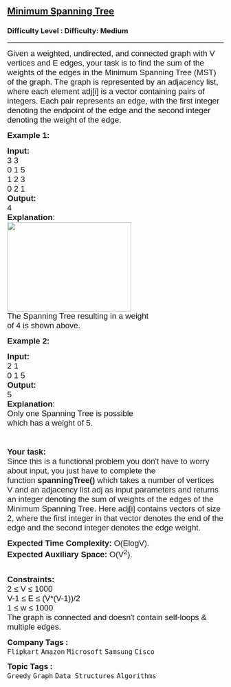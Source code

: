 <h2><a href="https://www.geeksforgeeks.org/problems/minimum-spanning-tree/1">Minimum Spanning Tree</a></h2><h3>Difficulty Level : Difficulty: Medium</h3><hr><div class="problems_problem_content__Xm_eO"><p><span style="font-family: arial, helvetica, sans-serif;"><span style="font-size: 18.6667px;">Given a weighted, undirected, and connected graph with V vertices and E edges, your task is to find the sum of the weights of the edges in the Minimum Spanning Tree (MST) of the graph. The graph is represented by an adjacency list, where each element adj[i] is a vector containing pairs of integers. Each pair represents an edge, with the first integer denoting the endpoint of the edge and the second integer denoting the weight of the edge.</span></span></p>
<p><span style="font-size: 14pt; font-family: arial, helvetica, sans-serif;"><strong>Example 1:</strong></span></p>
<pre><span style="font-size: 14pt; font-family: arial, helvetica, sans-serif;"><strong>Input:
</strong>3 3
0 1 5
1 2 3
0 2 1
<img src="https://media.geeksforgeeks.org/img-practice/PROD/addEditProblem/700343/Web/Other/064ccfb5-e351-4908-a660-b228a091eb47_1685086606.png" alt="">
<strong>Output:</strong>
4
<strong>Explanation</strong>:
<img style="height: 207px; width: 288px;" src="https://media.geeksforgeeks.org/img-practice/PROD/addEditProblem/700343/Web/Other/64f692e2-1acf-4515-8f46-516521cf0bab_1685086607.png" alt="">
The Spanning Tree resulting in a weight
of 4 is shown above.
</span></pre>
<p><span style="font-size: 14pt; font-family: arial, helvetica, sans-serif;"><strong>Example 2:</strong></span></p>
<pre><span style="font-size: 14pt; font-family: arial, helvetica, sans-serif;"><strong>Input:
</strong>2 1
0 1 5
<img src="https://media.geeksforgeeks.org/img-practice/PROD/addEditProblem/700343/Web/Other/944e4620-f860-4e62-aa2a-086f31e142cb_1685086607.png" alt="">
<strong>Output:</strong>
5
<strong>Explanation</strong>:
Only one Spanning Tree is possible
which has a weight of 5.
</span></pre>
<p>&nbsp;</p>
<p><span style="font-size: 14pt; font-family: arial, helvetica, sans-serif;"><strong>Your task:</strong><br><span style="color: rgba(0, 0, 0, 0.87); background-color: rgb(255, 255, 255); --darkreader-inline-color: rgba(232, 230, 227, 0.87); --darkreader-inline-bgcolor: #181a1b;" data-darkreader-inline-color="" data-darkreader-inline-bgcolor="">Since this is a functional problem you don't have to worry about input, you just have to complete the function&nbsp;</span><span style="box-sizing: inherit; font-weight: bolder; color: rgba(0, 0, 0, 0.87); background-color: rgb(255, 255, 255); --darkreader-inline-color: rgba(232, 230, 227, 0.87); --darkreader-inline-bgcolor: #181a1b;" data-darkreader-inline-color="" data-darkreader-inline-bgcolor="">spanningTree()</span><span style="color: rgba(0, 0, 0, 0.87); background-color: rgb(255, 255, 255); --darkreader-inline-color: rgba(232, 230, 227, 0.87); --darkreader-inline-bgcolor: #181a1b;" data-darkreader-inline-color="" data-darkreader-inline-bgcolor="">&nbsp;which takes a number of vertices V</span><span style="box-sizing: inherit; font-weight: bolder; color: rgba(0, 0, 0, 0.87); background-color: rgb(255, 255, 255); --darkreader-inline-color: rgba(232, 230, 227, 0.87); --darkreader-inline-bgcolor: #181a1b;" data-darkreader-inline-color="" data-darkreader-inline-bgcolor="">&nbsp;</span><span style="color: rgba(0, 0, 0, 0.87); background-color: rgb(255, 255, 255); --darkreader-inline-color: rgba(232, 230, 227, 0.87); --darkreader-inline-bgcolor: #181a1b;" data-darkreader-inline-color="" data-darkreader-inline-bgcolor="">and</span><span style="box-sizing: inherit; font-weight: bolder; color: rgba(0, 0, 0, 0.87); background-color: rgb(255, 255, 255); --darkreader-inline-color: rgba(232, 230, 227, 0.87); --darkreader-inline-bgcolor: #181a1b;" data-darkreader-inline-color="" data-darkreader-inline-bgcolor="">&nbsp;</span><span style="color: rgba(0, 0, 0, 0.87); background-color: rgb(255, 255, 255); --darkreader-inline-color: rgba(232, 230, 227, 0.87); --darkreader-inline-bgcolor: #181a1b;" data-darkreader-inline-color="" data-darkreader-inline-bgcolor="">an adjacency list adj as input parameters and returns an integer denoting the sum of weights of the edges of the Minimum Spanning Tree. Here adj[i] contains vectors of size 2, where the first integer in that vector denotes the end of the edge and the second integer denotes the edge weight.</span><br></span></p>
<p><span style="font-size: 14pt; font-family: arial, helvetica, sans-serif;"><strong>Expected Time Complexity:&nbsp;</strong>O(ElogV).<br><strong>Expected Auxiliary Space:&nbsp;</strong>O(V<sup>2</sup>).</span><br><span style="font-size: 14pt; font-family: arial, helvetica, sans-serif;">&nbsp;</span></p>
<p><span style="font-size: 14pt; font-family: arial, helvetica, sans-serif;"><strong>Constraints:</strong><br>2 ≤ V ≤ 1000<br>V-1 ≤ E ≤ (V*(V-1))/2<br>1 ≤ w ≤ 1000<br>The graph is connected and doesn't contain self-loops &amp; multiple edges.</span></p></div><p><span style=font-size:18px><strong>Company Tags : </strong><br><code>Flipkart</code>&nbsp;<code>Amazon</code>&nbsp;<code>Microsoft</code>&nbsp;<code>Samsung</code>&nbsp;<code>Cisco</code>&nbsp;<br><p><span style=font-size:18px><strong>Topic Tags : </strong><br><code>Greedy</code>&nbsp;<code>Graph</code>&nbsp;<code>Data Structures</code>&nbsp;<code>Algorithms</code>&nbsp;
